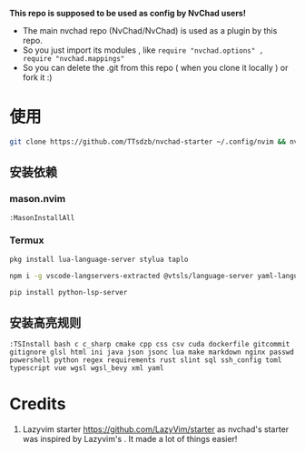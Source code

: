 **This repo is supposed to be used as config by NvChad users!**

- The main nvchad repo (NvChad/NvChad) is used as a plugin by this repo.
- So you just import its modules , like `require "nvchad.options" , require "nvchad.mappings"`
- So you can delete the .git from this repo ( when you clone it locally ) or fork it :)

# 使用

```sh
git clone https://github.com/TTsdzb/nvchad-starter ~/.config/nvim && nvim
```

## 安装依赖

### mason.nvim

```
:MasonInstallAll
```

### Termux

```sh
pkg install lua-language-server stylua taplo
```

```sh
npm i -g vscode-langservers-extracted @vtsls/language-server yaml-language-server
```

```sh
pip install python-lsp-server
```

## 安装高亮规则

```
:TSInstall bash c c_sharp cmake cpp css csv cuda dockerfile gitcommit gitignore glsl html ini java json jsonc lua make markdown nginx passwd powershell python regex requirements rust slint sql ssh_config toml typescript vue wgsl wgsl_bevy xml yaml
```

# Credits

1) Lazyvim starter <https://github.com/LazyVim/starter> as nvchad's starter was inspired by Lazyvim's . It made a lot of things easier!
